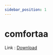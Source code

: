 ```yaml
---
sidebar_position: 1
---
```


# comfortaa

Link : [Download](https://firebasestorage.googleapis.com/v0/b/frendacute.appspot.com/o/comfortaa.zip?alt=media&token=f8fbc056-d0c3-4dfe-96bf-1a00eea8dbc4)   